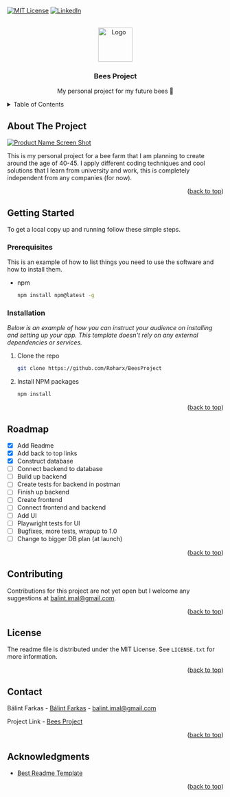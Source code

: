 [![MIT License][license-shield]][license-url]
[![LinkedIn][linkedin-shield]][linkedin-url]



<!-- PROJECT LOGO -->
<br />
<div align="center">
  <a href="https://github.com/othneildrew/Best-README-Template">
    <img src="images/logo.png" alt="Logo" width="80" height="80">
  </a>

<h3 align="center">Bees Project</h3>

  <p align="center">
    My personal project for my future bees 🐝
  </p>
</div>



<!-- TABLE OF CONTENTS -->
<details>
  <summary>Table of Contents</summary>
  <ol>
    <li>
      <a href="#about-the-project">About The Project</a>
    </li>
    <li>
      <a href="#getting-started">Getting Started</a>
      <ul>
        <li><a href="#prerequisites">Prerequisites</a></li>
        <li><a href="#installation">Installation</a></li>
      </ul>
    </li>
    <li><a href="#usage">Usage</a></li>
    <li><a href="#roadmap">Roadmap</a></li>
    <li><a href="#contributing">Contributing</a></li>
    <li><a href="#license">License</a></li>
    <li><a href="#contact">Contact</a></li>
    <li><a href="#acknowledgments">Acknowledgments</a></li>
  </ol>
</details>



<!-- ABOUT THE PROJECT -->
## About The Project

[![Product Name Screen Shot][product-screenshot]](https://github.com/Roharx/BeesProject)

This is my personal project for a bee farm that I am planning to create around the age of 40-45. I apply different 
coding techniques and cool solutions that I learn from university and work, this is completely independent from
any companies (for now).

<p align="right">(<a href="#readme-top">back to top</a>)</p>


<!-- GETTING STARTED -->
## Getting Started

To get a local copy up and running follow these simple steps.

### Prerequisites

This is an example of how to list things you need to use the software and how to install them.
* npm
  ```sh
  npm install npm@latest -g
  ```

### Installation

_Below is an example of how you can instruct your audience on installing and setting up your app. This template doesn't rely on any external dependencies or services._

1. Clone the repo
   ```sh
   git clone https://github.com/Roharx/BeesProject
   ```
2. Install NPM packages
   ```sh
   npm install
   ```


<p align="right">(<a href="#readme-top">back to top</a>)</p>


<!-- ROADMAP -->
## Roadmap

- [x] Add Readme
- [x] Add back to top links
- [x] Construct database
- [ ] Connect backend to database
- [ ] Build up backend
- [ ] Create tests for backend in postman
- [ ] Finish up backend
- [ ] Create frontend
- [ ] Connect frontend and backend
- [ ] Add UI
- [ ] Playwright tests for UI
- [ ] Bugfixes, more tests, wrapup to 1.0
- [ ] Change to bigger DB plan (at launch)

<p align="right">(<a href="#readme-top">back to top</a>)</p>



<!-- CONTRIBUTING -->
## Contributing

Contributions for this project are not yet open but I welcome any suggestions at balint.imal@gmail.com.

<p align="right">(<a href="#readme-top">back to top</a>)</p>



<!-- LICENSE -->
## License

The readme file is distributed under the MIT License. See `LICENSE.txt` for more information.

<p align="right">(<a href="#readme-top">back to top</a>)</p>



<!-- CONTACT -->
## Contact

Bálint Farkas - [Bálint Farkas](https://www.facebook.com/ffbalint/) - balint.imal@gmail.com

Project Link - [Bees Project](https://github.com/Roharx/BeesProject)

<p align="right">(<a href="#readme-top">back to top</a>)</p>



<!-- ACKNOWLEDGMENTS -->
## Acknowledgments

* [Best Readme Template](https://github.com/othneildrew/Best-README-Template)

<p align="right">(<a href="#readme-top">back to top</a>)</p>



<!-- MARKDOWN LINKS & IMAGES -->
<!-- https://www.markdownguide.org/basic-syntax/#reference-style-links -->
[license-shield]: https://img.shields.io/github/license/othneildrew/Best-README-Template.svg?style=for-the-badge
[license-url]: https://github.com/othneildrew/Best-README-Template/blob/master/LICENSE.txt
[linkedin-shield]: https://img.shields.io/badge/-LinkedIn-black.svg?style=for-the-badge&logo=linkedin&colorB=555
[linkedin-url]: https://www.linkedin.com/in/balintjanosfarkas/
[product-screenshot]: images/screenshot.png
